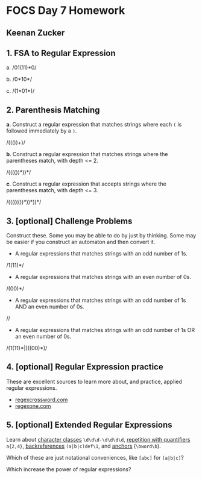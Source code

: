 # FOCS Day 7 Homework
## Keenan Zucker

## 1. FSA to Regular Expression

a.  	/01(11)\*0/

b. 		/0\*10\*/

c. 		/(1\*01\*)/

## 2. Parenthesis Matching

**a**. Construct a regular expression that matches strings where each `(` is followed immediately by a `)`.

/((\(\))+)/

**b**. Construct a regular expression that matches strings where the parentheses match, with depth <= 2.

/(\((\(\))\*\))\*/


**c**. Construct a regular expression that accepts strings where the parentheses match, with depth <= 3.

/(\((\((\(\))\*\))\*\))\*/


## 3. [optional] Challenge Problems

Construct these. Some you may be able to do by just by thinking. Some may be easier if you construct an automaton and then convert it.

- A regular expressions that matches strings with an odd number of 1s.

/1(11)\*/

- A regular expressions that matches strings with an even number of 0s.

/(00)\*/

- A regular expressions that matches strings with an odd number of 1s AND an even number of 0s.

//

- A regular expressions that matches strings with an odd number of 1s OR an even number of 0s.

/(1(11)\*|)((00)\*)/

## 4. [optional] Regular Expression practice
These are excellent sources to learn more about, and practice, applied regular expressions.

- [regexcrossword.com](https://regexcrossword.com)
- [regexone.com](https://regexone.com)

## 5. [optional] Extended Regular Expressions

Learn about [character classes](https://regexone.com/lesson/letters_and_digits) `\d\d\d-\d\d\d\d`, [repetition with quantifiers](https://regexone.com/lesson/repeating_characters) `a{2,4}`, [backreferences](http://www.regular-expressions.info/backref.html) `(a|b|c)def\1`, and [anchors](http://www.regular-expressions.info/anchors.html) (`\bword\b`).

Which of these are just notational conveniences, like `[abc]` for `(a|b|c)`?

Which increase the power of regular expressions?
